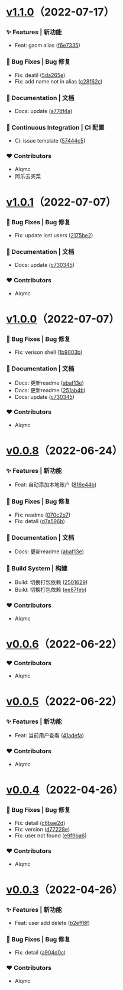 # [v1.1.0](https://github.com/alqmc/gacm/compare/v1.0.1...v1.1.0)（2022-07-17）


### ✨ Features | 新功能

  - Feat: gacm alias ([f6e7335](https://github.com/alqmc/gacm/commit/f6e7335))

### 🐛 Bug Fixes | Bug 修复

  - Fix: deatil ([5da265e](https://github.com/alqmc/gacm/commit/5da265e))
  - Fix: add name not in alias ([c28f62c](https://github.com/alqmc/gacm/commit/c28f62c))

### 📝 Documentation | 文档

  - Docs: update ([a77df4a](https://github.com/alqmc/gacm/commit/a77df4a))

### 🔧 Continuous Integration | CI 配置

  - Ci: issue template ([57444c5](https://github.com/alqmc/gacm/commit/57444c5))

### ❤️  Contributors

- Alqmc
- 阿乐去买菜
# [v1.0.1](https://github.com/alqmc/gacm/compare/v1.0.0...v1.0.1)（2022-07-07）


### 🐛 Bug Fixes | Bug 修复

  - Fix: update lost users ([2175be2](https://github.com/alqmc/gacm/commit/2175be2))

### 📝 Documentation | 文档

  - Docs: update ([c730345](https://github.com/alqmc/gacm/commit/c730345))

### ❤️  Contributors

- Alqmc
# [v1.0.0](https://github.com/alqmc/gacm/compare/v0.0.8...v1.0.0)（2022-07-07）


### 🐛 Bug Fixes | Bug 修复

  - Fix: verison shell ([1b9003b](https://github.com/alqmc/gacm/commit/1b9003b))

### 📝 Documentation | 文档

  - Docs: 更新readme ([abaf13e](https://github.com/alqmc/gacm/commit/abaf13e))
  - Docs: 更新readme ([251ab4b](https://github.com/alqmc/gacm/commit/251ab4b))
  - Docs: update ([c730345](https://github.com/alqmc/gacm/commit/c730345))

### ❤️  Contributors

- Alqmc
# [v0.0.8](https://github.com/alqmc/gacm/compare/v0.0.6...v0.0.8)（2022-06-24）


### ✨ Features | 新功能

  - Feat: 自动添加本地账户 ([816e44b](https://github.com/alqmc/gacm/commit/816e44b))

### 🐛 Bug Fixes | Bug 修复

  - Fix: readme ([070c2b7](https://github.com/alqmc/gacm/commit/070c2b7))
  - Fix: detail ([d7a596b](https://github.com/alqmc/gacm/commit/d7a596b))

### 📝 Documentation | 文档

  - Docs: 更新readme ([abaf13e](https://github.com/alqmc/gacm/commit/abaf13e))

### 👷‍ Build System | 构建

  - Build: 切换打包依赖 ([2501629](https://github.com/alqmc/gacm/commit/2501629))
  - Build: 切换打包依赖 ([ee87feb](https://github.com/alqmc/gacm/commit/ee87feb))

### ❤️  Contributors

- Alqmc
# [v0.0.6](https://github.com/alqmc/gacm/compare/v0.0.5...v0.0.6)（2022-06-22）


### ❤️  Contributors

- Alqmc
# [v0.0.5](https://github.com/alqmc/gacm/compare/v0.0.4...v0.0.5)（2022-06-22）


### ✨ Features | 新功能

  - Feat: 当前用户查看 ([41adefa](https://github.com/alqmc/gacm/commit/41adefa))

### ❤️  Contributors

- Alqmc
# [v0.0.4](https://github.com/alqmc/gacm/compare/v0.0.3...v0.0.4)（2022-04-26）


### 🐛 Bug Fixes | Bug 修复

  - Fix: detail ([c6bae2d](https://github.com/alqmc/gacm/commit/c6bae2d))
  - Fix: version ([d77228e](https://github.com/alqmc/gacm/commit/d77228e))
  - Fix: user not found ([e9f9ba6](https://github.com/alqmc/gacm/commit/e9f9ba6))

### ❤️  Contributors

- Alqmc
# [v0.0.3](https://github.com/alqmc/gacm/compare/v0.0.3)（2022-04-26）


### ✨ Features | 新功能

  - Feat: user add delete ([b2eff8f](https://github.com/alqmc/gacm/commit/b2eff8f))

### 🐛 Bug Fixes | Bug 修复

  - Fix: detail ([a904d0c](https://github.com/alqmc/gacm/commit/a904d0c))

### ❤️  Contributors

- Alqmc